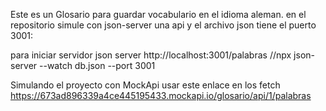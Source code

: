 Este es un Glosario para guardar vocabulario en el idioma aleman.
en el repositorio simule con json-server una api y el archivo json tiene el puerto 3001:

para iniciar servidor json server http://localhost:3001/palabras
//npx json-server --watch db.json --port 3001 



Simulando el proyecto con MockApi usar este enlace en los fetch
https://673ad896339a4ce445195433.mockapi.io/glosario/api/1/palabras
